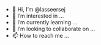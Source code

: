 - 👋 Hi, I’m @lasseersej
- 👀 I’m interested in ...
- 🌱 I’m currently learning ...
- 💞️ I’m looking to collaborate on ...
- 📫 How to reach me ...

<!---
lasseersej/lasseersej is a ✨ special ✨ repository because its `README.md` (this file) appears on your GitHub profile.
You can click the Preview link to take a look at your changes.
--->
